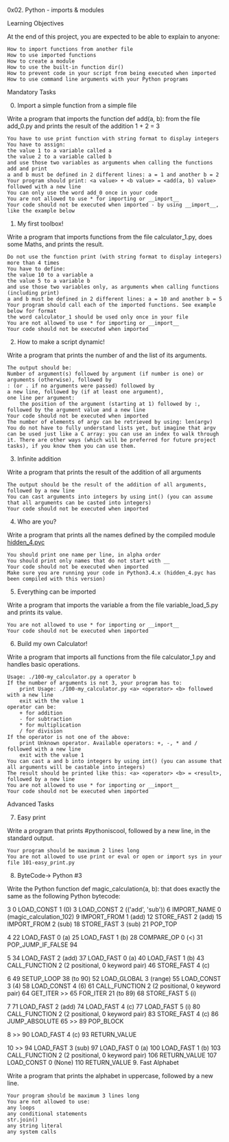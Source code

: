 0x02. Python - imports & modules

Learning Objectives

At the end of this project, you are expected to be able to explain to anyone:

    How to import functions from another file
    How to use imported functions
    How to create a module
    How to use the built-in function dir()
    How to prevent code in your script from being executed when imported
    How to use command line arguments with your Python programs
Mandatory Tasks

0. Import a simple function from a simple file

Write a program that imports the function def add(a, b): from the file add_0.py and prints the result of the addition 1 + 2 = 3

    You have to use print function with string format to display integers
    You have to assign:
	the value 1 to a variable called a
	the value 2 to a variable called b
	and use those two variables as arguments when calling the functions add and print
    a and b must be defined in 2 different lines: a = 1 and another b = 2
    Your program should print: <a value> + <b value> = <add(a, b) value> followed with a new line
    You can only use the word add_0 once in your code
    You are not allowed to use * for importing or __import__
    Your code should not be executed when imported - by using __import__, like the example below
1. My first toolbox!

Write a program that imports functions from the file calculator_1.py, does some Maths, and prints the result.

    Do not use the function print (with string format to display integers) more than 4 times
    You have to define:
	the value 10 to a variable a
	the value 5 to a variable b
	and use those two variables only, as arguments when calling functions (including print)
    a and b must be defined in 2 different lines: a = 10 and another b = 5
    Your program should call each of the imported functions. See example below for format
    the word calculator_1 should be used only once in your file
    You are not allowed to use * for importing or __import__
    Your code should not be executed when imported
2. How to make a script dynamic!

Write a program that prints the number of and the list of its arguments.

    The output should be:
	Number of argument(s) followed by argument (if number is one) or arguments (otherwise), followed by
	: (or . if no arguments were passed) followed by
	a new line, followed by (if at least one argument),
	one line per argument:
	    the position of the argument (starting at 1) followed by :, followed by the argument value and a new line
    Your code should not be executed when imported
    The number of elements of argv can be retrieved by using: len(argv)
    You do not have to fully understand lists yet, but imagine that argv can be used just like a C array: you can use an index to walk through it. There are other ways (which will be preferred for future project tasks), if you know them you can use them.
3. Infinite addition

Write a program that prints the result of the addition of all arguments

    The output should be the result of the addition of all arguments, followed by a new line
    You can cast arguments into integers by using int() (you can assume that all arguments can be casted into integers)
    Your code should not be executed when imported
4. Who are you?

Write a program that prints all the names defined by the compiled module [hidden_4.pyc](https://github.com/holbertonschool/0x02.py/raw/master/hidden_4.pyc)

    You should print one name per line, in alpha order
    You should print only names that do not start with __
    Your code should not be executed when imported
    Make sure you are running your code in Python3.4.x (hidden_4.pyc has been compiled with this version)
5. Everything can be imported

Write a program that imports the variable a from the file variable_load_5.py and prints its value.

    You are not allowed to use * for importing or __import__
    Your code should not be executed when imported
6. Build my own Calculator!

Write a program that imports all functions from the file calculator_1.py and handles basic operations.

    Usage: ./100-my_calculator.py a operator b
	If the number of arguments is not 3, your program has to:
	    print Usage: ./100-my_calculator.py <a> <operator> <b> followed with a new line
	    exit with the value 1
	operator can be:
	    + for addition
	    - for subtraction
	    * for multiplication
	    / for division
	If the operator is not one of the above:
	    print Unknown operator. Available operators: +, -, * and / followed with a new line
	    exit with the value 1
	You can cast a and b into integers by using int() (you can assume that all arguments will be castable into integers)
	The result should be printed like this: <a> <operator> <b> = <result>, followed by a new line
    You are not allowed to use * for importing or __import__
    Your code should not be executed when imported
Advanced Tasks

7. Easy print

Write a program that prints #pythoniscool, followed by a new line, in the standard output.

    Your program should be maximum 2 lines long
    You are not allowed to use print or eval or open or import sys in your file 101-easy_print.py
8. ByteCode-> Python #3

Write the Python function def magic_calculation(a, b): that does exactly the same as the following Python bytecode:

  3           0 LOAD_CONST               1 (0)
	      3 LOAD_CONST               2 (('add', 'sub'))
	      6 IMPORT_NAME              0 (magic_calculation_102)
	      9 IMPORT_FROM              1 (add)
	     12 STORE_FAST               2 (add)
	     15 IMPORT_FROM              2 (sub)
	     18 STORE_FAST               3 (sub)
	     21 POP_TOP

  4          22 LOAD_FAST                0 (a)
	     25 LOAD_FAST                1 (b)
	     28 COMPARE_OP               0 (<)
	     31 POP_JUMP_IF_FALSE       94

  5          34 LOAD_FAST                2 (add)
	     37 LOAD_FAST                0 (a)
	     40 LOAD_FAST                1 (b)
	     43 CALL_FUNCTION            2 (2 positional, 0 keyword pair)
	     46 STORE_FAST               4 (c)

  6          49 SETUP_LOOP              38 (to 90)
	     52 LOAD_GLOBAL              3 (range)
	     55 LOAD_CONST               3 (4)
	     58 LOAD_CONST               4 (6)
	     61 CALL_FUNCTION            2 (2 positional, 0 keyword pair)
	     64 GET_ITER
	>>   65 FOR_ITER                21 (to 89)
	     68 STORE_FAST               5 (i)

  7          71 LOAD_FAST                2 (add)
	     74 LOAD_FAST                4 (c)
	     77 LOAD_FAST                5 (i)
	     80 CALL_FUNCTION            2 (2 positional, 0 keyword pair)
	     83 STORE_FAST               4 (c)
	     86 JUMP_ABSOLUTE           65
	>>   89 POP_BLOCK

  8     >>   90 LOAD_FAST                4 (c)
	     93 RETURN_VALUE

 10     >>   94 LOAD_FAST                3 (sub)
	     97 LOAD_FAST                0 (a)
	    100 LOAD_FAST                1 (b)
	    103 CALL_FUNCTION            2 (2 positional, 0 keyword pair)
	    106 RETURN_VALUE
	    107 LOAD_CONST               0 (None)
	    110 RETURN_VALUE
9. Fast Alphabet

Write a program that prints the alphabet in uppercase, followed by a new line.

    Your program should be maximum 3 lines long
    You are not allowed to use:
	any loops
	any conditional statements
	str.join()
	any string literal
	any system calls
